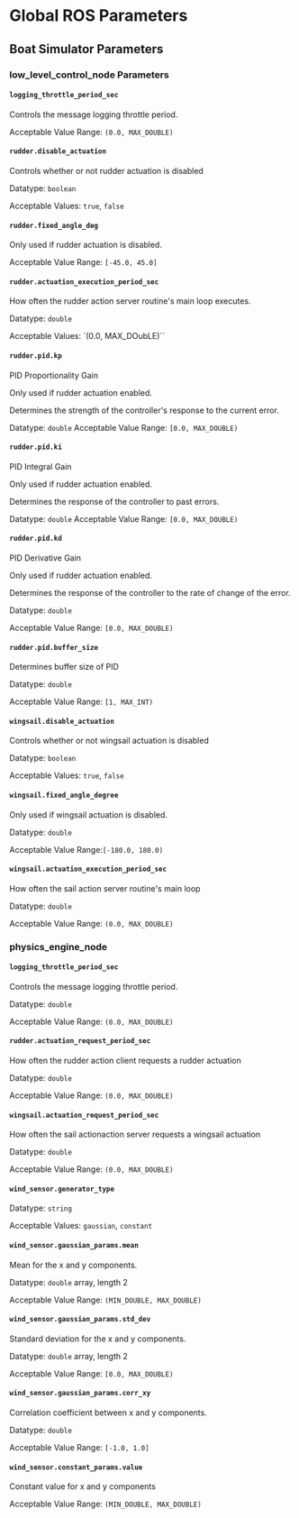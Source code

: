 # Global ROS Parameters

## Boat Simulator Parameters

### low_level_control_node Parameters

#### `logging_throttle_period_sec`

Controls the message logging throttle period.

Acceptable Value Range: `(0.0, MAX_DOUBLE)`

#### `rudder.disable_actuation`

Controls whether or not rudder actuation is disabled

Datatype: `boolean`

Acceptable Values: `true`, `false`

#### `rudder.fixed_angle_deg`

Only used if rudder actuation is disabled.

Acceptable Value Range: ``[-45.0, 45.0]``

#### `rudder.actuation_execution_period_sec`

How often the rudder action server routine's main loop executes.

Datatype: `double`

Acceptable Values: `(0.0, MAX_DOubLE)``

#### `rudder.pid.kp`

PID Proportionality Gain

Only used if rudder actuation enabled.

Determines the strength of the controller's response to the current error.

Datatype: `double`
Acceptable Value Range: `[0.0, MAX_DOUBLE)`

#### `rudder.pid.ki`

PID Integral Gain

Only used if rudder actuation enabled.

Determines the response of the controller to past errors.

Datatype: `double`
Acceptable Value Range: `[0.0, MAX_DOUBLE)`

#### `rudder.pid.kd`

PID Derivative Gain

Only used if rudder actuation enabled.

Determines the response of the controller to the rate of change of the error.

Datatype: `double`

Acceptable Value Range: `[0.0, MAX_DOUBLE)`

#### `rudder.pid.buffer_size`

Determines buffer size of PID

Datatype: `double`

Acceptable Value Range: `[1, MAX_INT)`

#### `wingsail.disable_actuation`

Controls whether or not wingsail actuation is disabled

Datatype: `boolean`

Acceptable Values: `true`, `false`

#### `wingsail.fixed_angle_degree`

Only used if wingsail actuation is disabled.

Datatype: `double`

Acceptable Value Range:`[-180.0, 180.0)`

#### `wingsail.actuation_execution_period_sec`

How often the sail action server routine's main loop

Datatype: `double`

Acceptable Value Range: `(0.0, MAX_DOUBLE)`

### physics_engine_node

#### `logging_throttle_period_sec`

Controls the message logging throttle period.

Datatype: `double`

Acceptable Value Range: `(0.0, MAX_DOUBLE)`

#### `rudder.actuation_request_period_sec`

How often the rudder action client requests a rudder actuation

Datatype: `double`

Acceptable Value Range: `(0.0, MAX_DOUBLE)`

#### `wingsail.actuation_request_period_sec`

How often the sail actionaction server requests a wingsail actuation

Datatype: `double`

Acceptable Value Range: `(0.0, MAX_DOUBLE)`

#### `wind_sensor.generator_type`

Datatype: `string`

Acceptable Values: `gaussian`, `constant`

#### `wind_sensor.gaussian_params.mean`

Mean for the x and y components.

Datatype: `double` array, length 2

Acceptable Value Range: `(MIN_DOUBLE, MAX_DOUBLE)`

#### `wind_sensor.gaussian_params.std_dev`

Standard deviation for the x and y components.

Datatype: `double` array, length 2

Acceptable Value Range: `[0.0, MAX_DOUBLE)`

#### `wind_sensor.gaussian_params.corr_xy`

Correlation coefficient between x and y components.

Datatype: `double`

Acceptable Value Range: `[-1.0, 1.0]`

#### `wind_sensor.constant_params.value`

Constant value for x and y components

Acceptable Value Range: `(MIN_DOUBLE, MAX_DOUBLE)`

